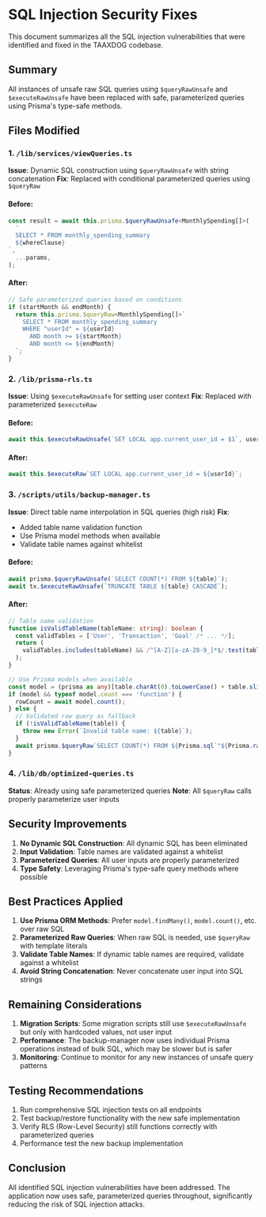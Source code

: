 # SQL Injection Security Fixes

This document summarizes all the SQL injection vulnerabilities that were
identified and fixed in the TAAXDOG codebase.

## Summary

All instances of unsafe raw SQL queries using `$queryRawUnsafe` and
`$executeRawUnsafe` have been replaced with safe, parameterized queries using
Prisma's type-safe methods.

## Files Modified

### 1. `/lib/services/viewQueries.ts`

**Issue**: Dynamic SQL construction using `$queryRawUnsafe` with string
concatenation **Fix**: Replaced with conditional parameterized queries using
`$queryRaw`

#### Before:

```typescript
const result = await this.prisma.$queryRawUnsafe<MonthlySpending[]>(
  `
  SELECT * FROM monthly_spending_summary
  ${whereClause}
`,
  ...params,
);
```

#### After:

```typescript
// Safe parameterized queries based on conditions
if (startMonth && endMonth) {
  return this.prisma.$queryRaw<MonthlySpending[]>`
    SELECT * FROM monthly_spending_summary
    WHERE "userId" = ${userId}
      AND month >= ${startMonth}
      AND month <= ${endMonth}
  `;
}
```

### 2. `/lib/prisma-rls.ts`

**Issue**: Using `$executeRawUnsafe` for setting user context **Fix**: Replaced
with parameterized `$executeRaw`

#### Before:

```typescript
await this.$executeRawUnsafe(`SET LOCAL app.current_user_id = $1`, userId);
```

#### After:

```typescript
await this.$executeRaw`SET LOCAL app.current_user_id = ${userId}`;
```

### 3. `/scripts/utils/backup-manager.ts`

**Issue**: Direct table name interpolation in SQL queries (high risk) **Fix**:

- Added table name validation function
- Use Prisma model methods when available
- Validate table names against whitelist

#### Before:

```typescript
await prisma.$queryRawUnsafe(`SELECT COUNT(*) FROM ${table}`);
await tx.$executeRawUnsafe(`TRUNCATE TABLE ${table} CASCADE`);
```

#### After:

```typescript
// Table name validation
function isValidTableName(tableName: string): boolean {
  const validTables = ['User', 'Transaction', 'Goal' /* ... */];
  return (
    validTables.includes(tableName) && /^[A-Z][a-zA-Z0-9_]*$/.test(tableName)
  );
}

// Use Prisma models when available
const model = (prisma as any)[table.charAt(0).toLowerCase() + table.slice(1)];
if (model && typeof model.count === 'function') {
  rowCount = await model.count();
} else {
  // Validated raw query as fallback
  if (!isValidTableName(table)) {
    throw new Error(`Invalid table name: ${table}`);
  }
  await prisma.$queryRaw`SELECT COUNT(*) FROM ${Prisma.sql`"${Prisma.raw(table)}"`}`;
}
```

### 4. `/lib/db/optimized-queries.ts`

**Status**: Already using safe parameterized queries **Note**: All `$queryRaw`
calls properly parameterize user inputs

## Security Improvements

1. **No Dynamic SQL Construction**: All dynamic SQL has been eliminated
2. **Input Validation**: Table names are validated against a whitelist
3. **Parameterized Queries**: All user inputs are properly parameterized
4. **Type Safety**: Leveraging Prisma's type-safe query methods where possible

## Best Practices Applied

1. **Use Prisma ORM Methods**: Prefer `model.findMany()`, `model.count()`, etc.
   over raw SQL
2. **Parameterized Raw Queries**: When raw SQL is needed, use `$queryRaw` with
   template literals
3. **Validate Table Names**: If dynamic table names are required, validate
   against a whitelist
4. **Avoid String Concatenation**: Never concatenate user input into SQL strings

## Remaining Considerations

1. **Migration Scripts**: Some migration scripts still use `$executeRawUnsafe`
   but only with hardcoded values, not user input
2. **Performance**: The backup-manager now uses individual Prisma operations
   instead of bulk SQL, which may be slower but is safer
3. **Monitoring**: Continue to monitor for any new instances of unsafe query
   patterns

## Testing Recommendations

1. Run comprehensive SQL injection tests on all endpoints
2. Test backup/restore functionality with the new safe implementation
3. Verify RLS (Row-Level Security) still functions correctly with parameterized
   queries
4. Performance test the new backup implementation

## Conclusion

All identified SQL injection vulnerabilities have been addressed. The
application now uses safe, parameterized queries throughout, significantly
reducing the risk of SQL injection attacks.
